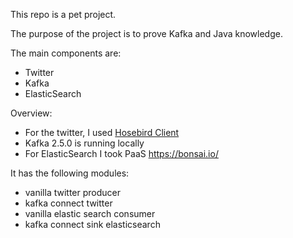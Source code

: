 This repo is a pet project. 

The purpose of the project is to prove Kafka and Java knowledge. 

The main components are:
- Twitter
- Kafka
- ElasticSearch

Overview:
- For the twitter, I used [Hosebird Client](https://github.com/twitter/hbc)
- Kafka 2.5.0 is running locally
- For ElasticSearch I took PaaS https://bonsai.io/ 

It has the following modules:
- vanilla twitter producer
- kafka connect twitter
- vanilla elastic search consumer
- kafka connect sink elasticsearch 
